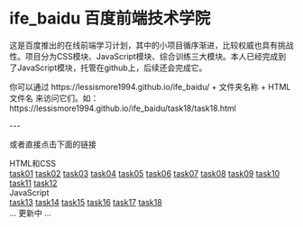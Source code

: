 # ife_baidu 百度前端技术学院 
<p>这是百度推出的在线前端学习计划，其中的小项目循序渐进，比较权威也具有挑战性。项目分为CSS模块、JavaScript模块、综合训练三大模块。本人已经完成到了JavaScript模块，托管在github上，后续还会完成它。</p>
<p>你可以通过 https://lessismore1994.github.io/ife_baidu/ + 文件夹名称 + HTML文件名 来访问它们。如：https://lessismore1994.github.io/ife_baidu/task18/task18.html</P>
---
<p>或者直接点击下面的链接</p>
HTML和CSS
<br/>
<a href="https://lessismore1994.github.io/ife_baidu/task01/task1.html">task01</a>
<a href="https://lessismore1994.github.io/ife_baidu/task02/task2.html">task02</a>
<a href="https://lessismore1994.github.io/ife_baidu/task03/task3.html">task03</a>
<a href="https://lessismore1994.github.io/ife_baidu/task04/task4.html">task04</a>
<a href="https://lessismore1994.github.io/ife_baidu/task05/task5.html">task05</a>
<a href="https://lessismore1994.github.io/ife_baidu/task06/task6.html">task06</a>
<a href="https://lessismore1994.github.io/ife_baidu/task07/task7.html">task07</a>
<a href="https://lessismore1994.github.io/ife_baidu/task08/task8.html">task08</a>
<a href="https://lessismore1994.github.io/ife_baidu/task09/task9.html">task09</a>
<a href="https://lessismore1994.github.io/ife_baidu/task10/task10.html">task10</a>
<a href="https://lessismore1994.github.io/ife_baidu/task11/task11.html">task11</a>
<a href="https://lessismore1994.github.io/ife_baidu/task12/task12.html">task12</a>
<br/>
JavaScript
<br />
<a href="https://lessismore1994.github.io/ife_baidu/task13/task13.html">task13</a>
<a href="https://lessismore1994.github.io/ife_baidu/task14/task14.html">task14</a>
<a href="https://lessismore1994.github.io/ife_baidu/task15/task15.html">task15</a>
<a href="https://lessismore1994.github.io/ife_baidu/task16/task16.html">task16</a>
<a href="https://lessismore1994.github.io/ife_baidu/task17/task17.html">task17</a>
<a href="https://lessismore1994.github.io/ife_baidu/task18/task18.html">task18</a>
<br/>
... 更新中 ...

